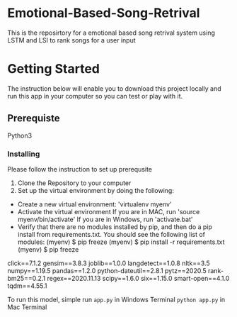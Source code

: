 # Emotional-Based-Song-Retrival

This is the reposirtory for a emotional based song retrival system using LSTM and LSI to rank songs for a user input

# Getting Started
The instruction below will enable you to download this project locally and run this app in your computer so you can test or play with it.

## Prerequiste
Python3

### Installing 
Please follow the instruction to set up prerequsite 
1. Clone the Repository to your computer
2. Set up the virtual environment by doing the following:
- Create a new virtual environment:
'virtualenv myenv'
- Activate the virtual environment
If you are in MAC, run 'source myenv/bin/activate'
If you are in Windows, run 'activate.bat'
- Verify that there are no modules installed by pip, and then do a pip install from requirements.txt. You should see the following list of modules:
(myenv) $ pip freeze
(myenv) $ pip install -r requirements.txt
(myenv) $ pip freeze

click==7.1.2
gensim==3.8.3
joblib==1.0.0
langdetect==1.0.8
nltk==3.5
numpy==1.19.5
pandas==1.2.0
python-dateutil==2.8.1
pytz==2020.5
rank-bm25==0.2.1
regex==2020.11.13
scipy==1.6.0
six==1.15.0
smart-open==4.1.0
tqdm==4.55.1

To run this model, simple run
``` app.py ``` in Windows Terminal
``` python app.py ``` in Mac Terminal
